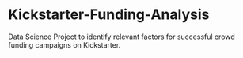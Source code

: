 # Kickstarter-Funding-Analysis
Data Science Project to identify relevant factors for successful crowd funding campaigns on Kickstarter.
